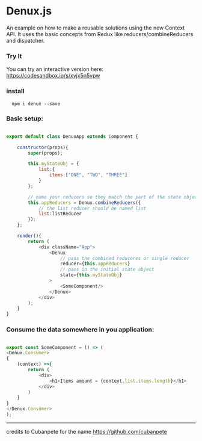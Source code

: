 # Denux.js
An example on how to make a reusable solutions using the new Context API. It uses the basic concepts from Redux like reducers/combineReducers and dispatcher. 

### Try It 
You can try an interactive version here: https://codesandbox.io/s/xvjx5n5vpw


### install

      npm i denux --save

### Basic setup:

```javascript

export default class DenuxApp extends Component {

	constructor(props){
		super(props);

		this.myStateObj = {
			list:{
				items:["ONE", "TWO", "THREE"]
			}
		};

		// name your reducers so they match the part of the state object the handle
		this.appReducers = Denux.combineReducers({
			// the list reducer should be named list
			list:listReducer
		});
	};

	render(){
		return (
			<div className="App">
				<Denux
					// pass the combined reduceres or single reducer
					reducer={this.appReducers}
					// pass in the initial state object
					state={this.myStateObj}
				>
					<SomeComponent/>
				</Denux>
			</div>
		);
	}
}    

```      
      
### Consume the data somewhere in you application:
```javascript

export const SomeComponent = () => (
<Denux.Consumer>
{
    (context) =>{
        return (
            <div>
                <h1>Items amount = {context.list.items.length}</h1>
            </div>
        )
    }
}
</Denux.Consumer>
);

```      

****      
credits to Cubanpete for the name https://github.com/cubanpete
